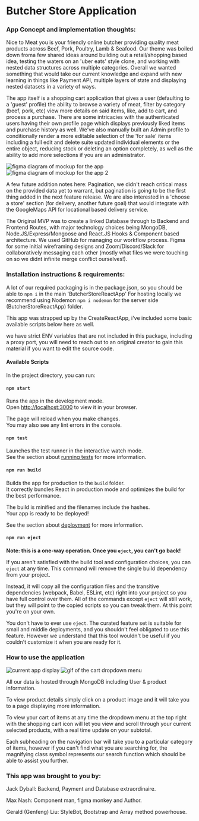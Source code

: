 
# Butcher Store Application

### App Concept and implementation thoughts:

Nice to Meat you is your friendly online butcher providing quality meat products across Beef, Pork, Poultry, Lamb & Seafood.
Our theme was boiled down froma  few shared ideas around building out a retail/shopping based idea, testing the waters on an 'uber eats' style clone, and working with nested data structures across multiple categories. Overall we wanted something that would take our current knowledge and expand with new learning in things like Payment API, multiple layers of state and displaying nested datasets in a variety of ways.

The app itself is a shopping cart application that gives a user (defaulting to a 'guest' profile) the ability to browse a variety of meat, filter by category (beef, pork, etc) view more details on said items, like, add to cart, and process a purchase. There are some intricacies with the authenticated users having their own profile page which displays previously liked items and purchase history as well. We've also manually built an Admin profile to conditionally render a more editable selection of the 'for sale' items including a full edit and delete suite updated individual elements or the entire object, reducing stock or deleting an option completely, as well as the ability to add more selections if you are an administrator. 

![figma diagram of mockup for the app](./readmefiles/initialDesign.png "Initial Figma mockup of main customer screen")
![figma diagram of mockup for the app 2](./readmefiles/initialAdminView.png "Initial Figma mockup of admin screen")

A few future addition notes here: Pagination, we didn't reach critical mass on the provided data yet to warrant, but pagination is going to be the first thing added in the next feature release. We are also interested in a 'choose a store' section (for delivery, another future goal) that would integrate with the GoogleMaps API for locational based delivery service.

The Original MVP was to create a linked Database through to Backend and Frontend Routes, with major technology choices being MongoDB, Node.JS/Express/Mongoose and React.JS Hooks & Component based architecture. We used GitHub for managing our workflow process. Figma for some initial wireframing designs and Zoom/Discord/Slack for collaboratively messaging each other (mostly what files we were touching on so we didnt infinite merge conflict ourselves!).


### Installation instructions & requirements:

A lot of our required packaging is in the package.json, so you should be able to ```npm i``` in the main 'ButcherStoreReactApp'
For hosting locally we recommend using Nodemon ```npm i nodemon``` for the server side (ButcherStoreReactApp) folder.

This app was strapped up by the CreateReactApp, i've included some basic available scripts below here as well.

we have strict ENV variables that are not included in this package, including a proxy port, you will need to reach out to an original creator to gain this material if you want to edit the source code.

#### Available Scripts

In the project directory, you can run:

#### `npm start`

Runs the app in the development mode.\
Open [http://localhost:3000](http://localhost:3000) to view it in your browser.

The page will reload when you make changes.\
You may also see any lint errors in the console.

#### `npm test`

Launches the test runner in the interactive watch mode.\
See the section about [running tests](https://facebook.github.io/create-react-app/docs/running-tests) for more information.

#### `npm run build`

Builds the app for production to the `build` folder.\
It correctly bundles React in production mode and optimizes the build for the best performance.

The build is minified and the filenames include the hashes.\
Your app is ready to be deployed!

See the section about [deployment](https://facebook.github.io/create-react-app/docs/deployment) for more information.

#### `npm run eject`

**Note: this is a one-way operation. Once you `eject`, you can't go back!**

If you aren't satisfied with the build tool and configuration choices, you can `eject` at any time. This command will remove the single build dependency from your project.

Instead, it will copy all the configuration files and the transitive dependencies (webpack, Babel, ESLint, etc) right into your project so you have full control over them. All of the commands except `eject` will still work, but they will point to the copied scripts so you can tweak them. At this point you're on your own.

You don't have to ever use `eject`. The curated feature set is suitable for small and middle deployments, and you shouldn't feel obligated to use this feature. However we understand that this tool wouldn't be useful if you couldn't customize it when you are ready for it.

### How to use the application

![current app display](./readmefiles/final-design.png "Final UI display")
![gif of the cart dropdown menu](./readmefiles/initialAdminView.png "Cart Dropdown working well")

All our data is hosted through MongoDB including User & product information.

To view product details simply click on a product image and it will take you to a page displaying more information.

To view your cart of items at any time the dropdown menu at the top right with the shopping cart icon will let you view and scroll through your current selected products, with a real time update on your subtotal.

Each subheading on the navigation bar will take you to a particular category of items, however if you can't find what you are searching for, the magnifying class symbol represents our search function which should be able to assist you further.

### This app was brought to you by:

Jack Dyball: Backend, Payment and Database extraordinaire.  

Max Nash: Component man, figma monkey and Author.  

Gerald (Genfeng) Liu: StyleBot, Bootstrap and Array method powerhouse.  


